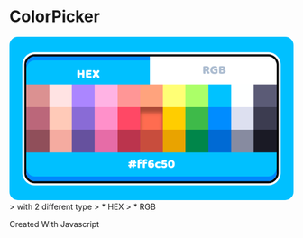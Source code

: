 # ColorPicker
<img style="border-radius:15px;" src="IMG_20220301_103541.png">
> with 2 different type 
> * HEX
> * RGB

Created With Javascript
